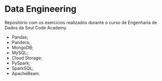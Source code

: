 # Data Engineering

Repositório com os exercícios realizados durante o curso de Engenharia de Dados da Soul Code Academy.

* Pandas;
* Pandera;
* MongoDB;
* MySQL;
* Cloud Storage;
* PySpark;
* SparkSQL;
* ApacheBeam.
